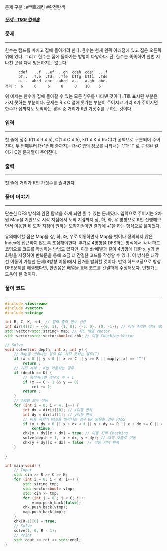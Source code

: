 문제 구분 : #백트래킹 #완전탐색
##### [문제 - 1189 컴백홈](https://www.acmicpc.net/problem/1189)

### 문제
<hr>
한수는 캠프를 마치고 집에 돌아가려 한다. 한수는 현재 왼쪽 아래점에 있고 집은 오른쪽 위에 있다. 그리고 한수는 집에 돌아가는 방법이 다양하다. 단, 한수는 똑똑하여 한번 지나친 곳을 다시 방문하지는 않는다.

```
      cdef  ...f  ..ef  ..gh  cdeh  cdej  ...f 
      bT..  .T.e  .Td.  .Tfe  bTfg  bTfi  .Tde 
      a...  abcd  abc.  abcd  a...  a.gh  abc. 
거리 :  6     6     6     8     8    10    6
```

위 예제는 한수가 집에 돌아갈 수 있는 모든 경우를 나타낸 것이다. T로 표시된 부분은 가지 못하는 부분이다. 문제는 R x C 맵에 못가는 부분이 주어지고 거리 K가 주어지면 한수가 집까지도 도착하는 경우 중 거리가 K인 가짓수를 구하는 것이다.

### 입력
<hr>
첫 줄에 정수 R(1 ≤ R ≤ 5), C(1 ≤ C ≤ 5), K(1 ≤ K ≤ R×C)가 공백으로 구분되어 주어진다. 두 번째부터 R+1번째 줄까지는 R×C 맵의 정보를 나타내는 '.'과 'T'로 구성된 길이가 C인 문자열이 주어진다.

### 출력
<hr>
첫 줄에 거리가 K인 가짓수를 출력한다.

### 풀이 이야기
<hr>

단순한 DFS 방식의 완전 탐색을 하게 되면 풀 수 있는 문제였다. 입력으로 주어지는 2차원 Map을 기반으로 시작 지점에서 도착 지점까지 상, 하, 좌, 우 방향으로 K번 진행해보면서 이동한 뒤 도착 지점이 원하는 도착지점이면 결과에 +1을 하는 형식으로 풀이했다.

유의해야할 점은 Map을 상, 하, 좌, 우로 이동하면서 Map을 벗어나 정의되지 않은 Index에 접근하지 않도록 조심해야한다. 추가로 4방향을 DFS하는 방식에서 각각 하드코딩으로 코드를 작성하는 방법도 있지만, 아래 dir배열과 같이 4방향에 대한 x, y의 변화량을 저장하여 반복문을 통해 조금 더 간결한 코드를 작성할 수 있다. 이 방식은 대각선 이동이 가능한 문제(8방향 이동)에서 진가를 발휘할 것이다. 만약 하드코딩으로 항상 DFS문제를 해결했다면, 한번쯤은 배열을 통해 코드를 간결하게 수정해보자. 언젠가는 도움이 될 것이다.

### 풀이 코드
<hr>

``` c++
#include <iostream>
#include <vector>
#include <string>

int R, C, K, ret; // 입력 출력 변수 선언
int dir[4][2] = {{0, 1}, {1, 0}, {-1, 0}, {0, -1}}; // 이동 4방향 정의 배열
std::vector<std::string> map; // 지도 배열 Vector
std::vector<std::vector<bool>> chk; // 이동 Checking Vector

// Solve
void solve(int depth, int x, int y) {
    // Map을 벗어나는 경우 OR 가지 못하는 경우(T)
    if (x < 0 || y < 0 || x >= C || y >= R || map[y][x] == 'T')
        return ;
    // 기저 사례 : K번 이동하는 경우
    if (depth == K) {
        // 목적지라면 경우의 수 + 1
        if (x == C - 1 && y == 0)
            ret += 1;
        return ;
    }
    // 4방향 모두 이동
    for (int i = 0; i < 4; i++) {
        int dx = dir[i][0]; // x이동 변위
        int dy = dir[i][1]; // y이동 변위
        // 이동 위치가 Map을 벗어나는 경우 OR 방문한 경우 PASS
        if (y + dy < 0 || x + dx < 0 || y + dy >= R || x + dx >= C || chk[y + dy][x + dx])
            continue ;
        chk[y + dy][x + dx] = true; // 이동 지역 Checking
        solve(depth + 1,  x + dx, y + dy); // 재귀 호출로 이동
        chk[y + dy][x + dx] = false; // 이동 지역 원복
    }
    
}

int main(void) {
    // Input
    std::cin >> R >> C >> K;
    for (int i = 0; i < R; i++) {
        std::string tmp;
        std::vector<bool> vtmp;
        std::cin >> tmp;
        for (int j = 0 ; j < C; j++)
            vtmp.push_back(false);
        chk.push_back(vtmp);
        map.push_back(tmp);
    }
    chk[R-1][0] = true;
    // Solve
    solve(1, 0, R - 1);
    // Print
    std::cout << ret << std::endl;
}
```
